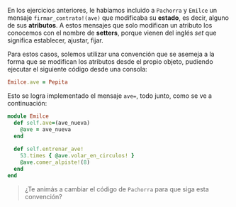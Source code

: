 En los ejercicios anteriores, le habíamos incluido a `Pachorra` y `Emilce` un mensaje `firmar_contrato!(ave)` que modificaba su **estado**, es decir, alguno de sus **atributos**. A estos mensajes que solo modifican un atributo los conocemos con el nombre de **setters**, porque vienen del inglés _set_ que significa establecer, ajustar, fijar.

Para estos casos, solemos utilizar una convención que se asemeja a la forma que se modifican los atributos desde el propio objeto, pudiendo ejecutar el siguiente código desde una consola:

```ruby
Emilce.ave = Pepita
```

Esto se logra implementado el mensaje `ave=`, todo junto, como se ve a continuación:

```ruby
module Emilce
  def self.ave=(ave_nueva)
    @ave = ave_nueva
  end
  
  def self.entrenar_ave!
    53.times { @ave.volar_en_circulos! }
    @ave.comer_alpiste!(8)
  end
end
```

> ¿Te animás a cambiar el código de `Pachorra` para que siga esta convención?
